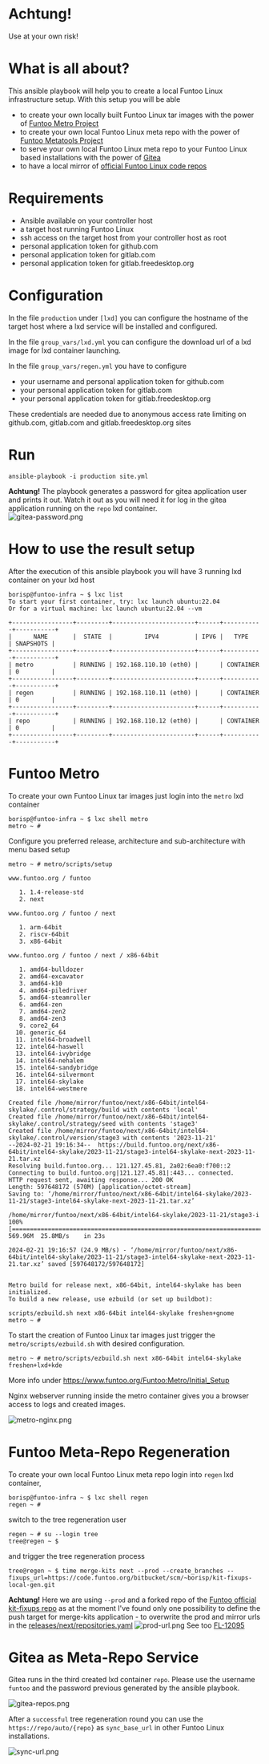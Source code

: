 # Achtung! 
Use at your own risk!

# What is all about?
This ansible playbook will help you to create a local Funtoo Linux infrastructure setup.
With this setup you will be able
- to create your own locally built Funtoo Linux tar images with the power of [Funtoo Metro Project](https://www.funtoo.org/Funtoo:Metro)
- to create your own local Funtoo Linux meta repo with the power of [Funtoo Metatools Project](https://www.funtoo.org/Funtoo:Metatools)
- to serve your own local Funtoo Linux meta repo to your Funtoo Linux based installations with the power of [Gitea](https://about.gitea.com/)
- to have a local mirror of [official Funtoo Linux code repos](https://code.funtoo.org/)

# Requirements
- Ansible available on your controller host 
- a target host running Funtoo Linux
- ssh access on the target host from your controller host as root
- personal application token for github.com
- personal application token for gitlab.com
- personal application token for gitlab.freedesktop.org

# Configuration
In the file `production` under `[lxd]` you can configure the hostname of the target host where a lxd service will be installed and configured.

In the file `group_vars/lxd.yml` you can configure the download url of a lxd image for lxd container launching.

In the file `group_vars/regen.yml` you have to configure
- your username and personal application token for github.com
- your personal application token for gitlab.com
- your personal application token for gitlab.freedesktop.org

These credentials are needed due to anonymous access rate limiting on github.com, gitlab.com and  gitlab.freedesktop.org sites

# Run
```
ansible-playbook -i production site.yml
```
**Achtung!** The playbook generates a password for gitea application user and prints it out. Watch it out as you will need it for log in the gitea application running on the `repo` lxd container.    
![gitea-password.png](.img/gitea-password.png)

# How to use the result setup
After the execution of this ansible playbook you will have 3 running lxd container on your lxd host
```
borisp@funtoo-infra ~ $ lxc list
To start your first container, try: lxc launch ubuntu:22.04
Or for a virtual machine: lxc launch ubuntu:22.04 --vm

+-----------------+---------+-----------------------+------+-----------+-----------+
|      NAME       |  STATE  |         IPV4          | IPV6 |   TYPE    | SNAPSHOTS |
+-----------------+---------+-----------------------+------+-----------+-----------+
| metro           | RUNNING | 192.168.110.10 (eth0) |      | CONTAINER | 0         |
+-----------------+---------+-----------------------+------+-----------+-----------+
| regen           | RUNNING | 192.168.110.11 (eth0) |      | CONTAINER | 0         |
+-----------------+---------+-----------------------+------+-----------+-----------+
| repo            | RUNNING | 192.168.110.12 (eth0) |      | CONTAINER | 0         |
+-----------------+---------+-----------------------+------+-----------+-----------+
```
# Funtoo Metro
To create your own Funtoo Linux tar images just login into the `metro` lxd container
```
borisp@funtoo-infra ~ $ lxc shell metro
metro ~ # 
```

Configure you preferred release, architecture and sub-architecture with menu based setup 
```
metro ~ # metro/scripts/setup
```
```
www.funtoo.org / funtoo

   1. 1.4-release-std
   2. next
```
```
www.funtoo.org / funtoo / next

   1. arm-64bit
   2. riscv-64bit
   3. x86-64bit
```
```
www.funtoo.org / funtoo / next / x86-64bit

   1. amd64-bulldozer
   2. amd64-excavator
   3. amd64-k10
   4. amd64-piledriver
   5. amd64-steamroller
   6. amd64-zen
   7. amd64-zen2
   8. amd64-zen3
   9. core2_64
  10. generic_64
  11. intel64-broadwell
  12. intel64-haswell
  13. intel64-ivybridge
  14. intel64-nehalem
  15. intel64-sandybridge
  16. intel64-silvermont
  17. intel64-skylake
  18. intel64-westmere
```
```
Created file /home/mirror/funtoo/next/x86-64bit/intel64-skylake/.control/strategy/build with contents 'local'
Created file /home/mirror/funtoo/next/x86-64bit/intel64-skylake/.control/strategy/seed with contents 'stage3'
Created file /home/mirror/funtoo/next/x86-64bit/intel64-skylake/.control/version/stage3 with contents '2023-11-21'
--2024-02-21 19:16:34--  https://build.funtoo.org/next/x86-64bit/intel64-skylake/2023-11-21/stage3-intel64-skylake-next-2023-11-21.tar.xz
Resolving build.funtoo.org... 121.127.45.81, 2a02:6ea0:f700::2
Connecting to build.funtoo.org|121.127.45.81|:443... connected.
HTTP request sent, awaiting response... 200 OK
Length: 597648172 (570M) [application/octet-stream]
Saving to: ‘/home/mirror/funtoo/next/x86-64bit/intel64-skylake/2023-11-21/stage3-intel64-skylake-next-2023-11-21.tar.xz’

/home/mirror/funtoo/next/x86-64bit/intel64-skylake/2023-11-21/stage3-i 100%[==========================================================================================================================================================================>] 569.96M  25.8MB/s    in 23s     

2024-02-21 19:16:57 (24.9 MB/s) - ‘/home/mirror/funtoo/next/x86-64bit/intel64-skylake/2023-11-21/stage3-intel64-skylake-next-2023-11-21.tar.xz’ saved [597648172/597648172]


Metro build for release next, x86-64bit, intel64-skylake has been initialized.
To build a new release, use ezbuild (or set up buildbot):
		
scripts/ezbuild.sh next x86-64bit intel64-skylake freshen+gnome
metro ~ # 

```

To start the creation of Funtoo Linux tar images just trigger the `metro/scripts/ezbuild.sh` with desired configuration. 
```
metro ~ # metro/scripts/ezbuild.sh next x86-64bit intel64-skylake freshen+lxd+kde
```
More info under https://www.funtoo.org/Funtoo:Metro/Initial_Setup 

Nginx webserver running inside the metro container gives you a browser access to logs and created images. 

![metro-nginx.png](.img/metro-nginx.png)

# Funtoo Meta-Repo Regeneration
To create your own local Funtoo Linux meta repo login into `regen` lxd container, 
```
borisp@funtoo-infra ~ $ lxc shell regen
regen ~ # 
```
switch to the tree regeneration user
```
regen ~ # su --login tree
tree@regen ~ $ 
```
and trigger the tree regeneration process
```
tree@regen ~ $ time merge-kits next --prod --create_branches --fixups_url=https://code.funtoo.org/bitbucket/scm/~borisp/kit-fixups-local-gen.git
```
**Achtung!** Here we are using `--prod` and a forked repo of the [Funtoo official kit-fixups repo](https://code.funtoo.org/bitbucket/projects/CORE/repos/kit-fixups/) as at the moment I've found only one possibility to define the push target for merge-kits application - to overwrite the prod and mirror urls in the [releases/next/repositories.yaml](https://code.funtoo.org/bitbucket/users/borisp/repos/kit-fixups-local-gen/browse/releases/next/repositories.yaml#68) 
![prod-url.png](.img/prod-url.png) See too [FL-12095](https://bugs.funtoo.org/browse/FL-12095) 

# Gitea as Meta-Repo Service 
Gitea runs in the third created lxd container `repo`. Please use the username `funtoo` and the password previous generated by the ansible playbook.

![gitea-repos.png](.img/gitea-repos.png)

After a `successful` tree regeneration round you can use the `https://repo/auto/{repo}` as `sync_base_url` in other Funtoo Linux installations.

![sync-url.png](.img/sync-url.png)